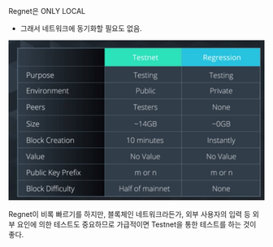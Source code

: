 Regnet은 ONLY LOCAL
- 그래서 네트워크에 동기화할 필요도 없음.

![](difference02.png)

Regnet이 비록 빠르기를 하지만, 블록체인 네트워크라든가, 외부 사용자의 입력 등 외부 요인에 의한 테스트도 중요하므로
가급적이면 Testnet을 통한 테스트를 하는 것이 좋다.
